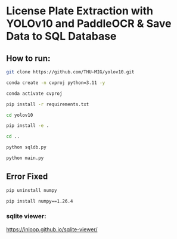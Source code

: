 # License Plate Extraction with YOLOv10 and PaddleOCR & Save Data to SQL Database

## How to run:

```bash
git clone https://github.com/THU-MIG/yolov10.git
```

```bash
conda create -n cvproj python=3.11 -y
```

```bash
conda activate cvproj
```

```bash
pip install -r requirements.txt
```

```bash
cd yolov10
```

```bash
pip install -e .
```

```bash
cd ..
```

```bash
python sqldb.py
```

```bash
python main.py
```

## Error Fixed

```bash
pip uninstall numpy
```

```bash
pip install numpy==1.26.4
```


### sqlite viewer:

https://inloop.github.io/sqlite-viewer/


